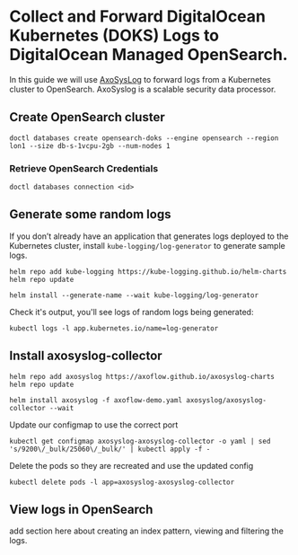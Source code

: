 # Collect and Forward DigitalOcean Kubernetes (DOKS) Logs to DigitalOcean Managed OpenSearch.

In this guide we will use [AxoSysLog](https://axoflow.com/docs/axosyslog-core/intro/) to forward logs from a Kubernetes cluster to OpenSearch. AxoSyslog is a scalable security data processor.

## Create OpenSearch cluster

`doctl databases create opensearch-doks --engine opensearch --region lon1 --size db-s-1vcpu-2gb --num-nodes 1`

### Retrieve OpenSearch Credentials

`doctl databases connection <id>`

## Generate some random logs

If you don’t already have an application that generates logs deployed to the Kubernetes cluster, install `kube-logging/log-generator` to generate sample logs.

```text
helm repo add kube-logging https://kube-logging.github.io/helm-charts
helm repo update
```

```text
helm install --generate-name --wait kube-logging/log-generator
```

Check it's output, you'll see logs of random logs being generated:

`kubectl logs -l app.kubernetes.io/name=log-generator`

## Install axosyslog-collector

```text
helm repo add axosyslog https://axoflow.github.io/axosyslog-charts
helm repo update
```

`helm install axosyslog -f axoflow-demo.yaml axosyslog/axosyslog-collector --wait`

Update our configmap to use the correct port

`kubectl get configmap axosyslog-axosyslog-collector -o yaml | sed 's/9200\/_bulk/25060\/_bulk/' | kubectl apply -f -`

Delete the pods so they are recreated and use the updated config

`kubectl delete pods -l app=axosyslog-axosyslog-collector`

## View logs in OpenSearch

add section here about creating an index pattern, viewing and filtering the logs.

